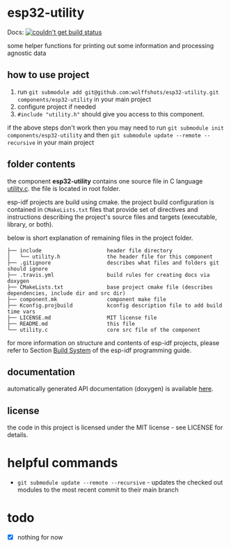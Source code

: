 # esp32-utility
Docs: [![couldn't get build status](https://api.travis-ci.com/wolffshots/esp32-utility.svg?branch=main "Current doc build status")](https://wolffshots.github.io/esp32-utility/index.html)

some helper functions for printing out some information and processing agnostic data

## how to use project

1. run ```git submodule add git@github.com:wolffshots/esp32-utility.git components/esp32-utility``` in your main project
2. configure project if needed
3. ```#include "utility.h"``` should give you access to this component.

if the above steps don't work then you may need to run ```git submodule init components/esp32-utility``` 
and then ```git submodule update --remote --recursive``` in your main project

## folder contents

the component **esp32-utility** contains one source file in C language [utility.c](utility.c). the file is located in root folder.

esp-idf projects are build using cmake. the project build configuration is contained in `CMakeLists.txt` files that provide set of directives and instructions describing the project's source files and targets (executable, library, or both). 

below is short explanation of remaining files in the project folder.

```
├── include                     header file directory
│   └── utility.h               the header file for this component
├── .gitignore                  describes what files and folders git should ignore
├── .travis.yml                 build rules for creating docs via doxygen
├── CMakeLists.txt              base project cmake file (describes dependencies, include dir and src dir)
├── component.mk                component make file
├── Kconfig.projbuild           kconfig description file to add build time vars
├── LICENSE.md                  MIT license file
├── README.md                   this file
└── utility.c                   core src file of the component
```

for more information on structure and contents of esp-idf projects, please refer to Section [Build System](https://docs.espressif.com/projects/esp-idf/en/latest/esp32/api-guides/build-system.html) of the esp-idf programming guide.

## documentation

automatically generated API documentation (doxygen) is available [here](https://wolffshots.github.io/esp32-utility/index.html).

## license

the code in this project is licensed under the MIT license - see LICENSE for details.

# helpful commands
- ```git submodule update --remote --recursive``` - updates the checked out modules to the most recent commit to their main branch

# todo
 
 - [x] nothing for now